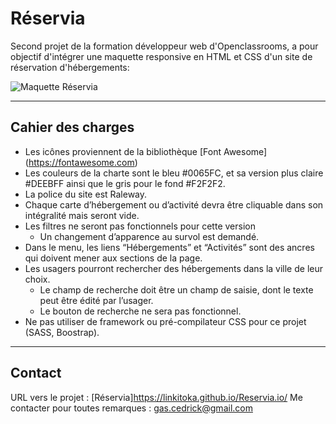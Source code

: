 # Réservia 

Second projet de la formation développeur web d'Openclassrooms, a pour objectif d'intégrer une maquette responsive en HTML et CSS d'un site de réservation d'hébergements:

![Maquette Réservia](https://user.oc-static.com/upload/2020/08/24/1598262857804_Maquette%20reservia-min.png)

----------
## Cahier des charges

* Les icônes proviennent de la bibliothèque [Font Awesome] (https://fontawesome.com)
* Les couleurs de la charte sont le bleu #0065FC, et sa version plus claire #DEEBFF ainsi que le gris pour le fond #F2F2F2.
* La police du site est Raleway.
* Chaque carte d’hébergement ou d’activité devra être cliquable dans son intégralité mais seront vide.
* Les filtres ne seront pas fonctionnels pour cette version
  * Un changement d’apparence au survol est demandé.
* Dans le menu, les liens “Hébergements” et “Activités” sont des ancres qui doivent mener aux sections de la page.
* Les usagers pourront rechercher des hébergements dans la ville de leur choix.
  *  Le champ de recherche doit être un champ de saisie, dont le texte peut être édité par l’usager.
  * Le bouton de recherche ne sera pas fonctionnel.
* Ne pas utiliser de framework ou pré-compilateur CSS pour ce projet (SASS, Boostrap).

----------
## Contact

URL vers le projet : [Réservia]https://linkitoka.github.io/Reservia.io/
Me contacter pour toutes remarques : gas.cedrick@gmail.com

